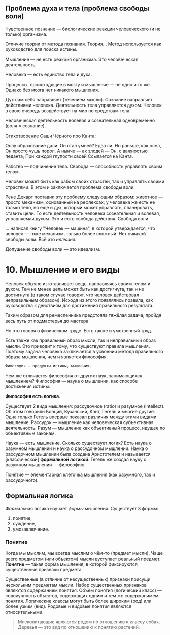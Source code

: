 ## Проблема духа и тела (проблема свободы воли)

Чувственное познание — биологические реакции человеческого (и не только) организма.

Отличие теории от метода познания.
Теория...
Метод используется как руководство для поиска истины.

Мышление — не есть реакция организма.
Это человеческая деятельность.

Человека — есть единство тела и духа.

Процессы, происходящие в мозгу и мышление — не одно и то же.
Однако без мозга нет никакого мышления.

Дух сам себя направляет (течением мысли).
Сознание направляет действиями человека.
Деятельность тела управляется духом.
Человек в свою очередь воздействует на мир по средствам тела.

Человеческая деятельность волевая и сознательная одновременно (воля = сознание).

Стихотворение Саши Чёрного про Канта:

Ослу образование дали.
Он стал умней? Едва ли.
Но раньше, как осел,
Он просто чушь порол,
А нынче — ах злодей —
Он, с важностью педанта,
При каждой глупости своей
Ссылается на Канта.

Рабство — подчинение тела.
Свобода — способность управлять своим телом.

Человек может быть как рабом своих страстей, так и управлять своими страстями.
В этом и заключается проблема свободы воли.

Рене Декарт поставил эту проблему следующим образом: животное — просто механизм, основанный на рефлексах; у человека же есть не только тело, но ещё и дух, который может управлять, планировать, ставить цели.
То есть деятельность человека сознательная и волевая, управляемая духом.
Это и есть свобода действия.
Свобода воли.

... написал книгу "Человек — машина", в которой утверждается, что человек — тоже механизм, только более сложный.
Нет никакой свободы воли.
Всё это *иллюзия*.

Допущение свободы воли — это идеализм.

# 10. Мышление и его виды

Человек обычно изготавливает вещь, направляясь своим телом и духом.
Тем не менее цель может быть как достигнута, так и не достигнута (в таком случае говорят, что человек действовал неправильным образом).
Исходя из этого появлялись правила, как руководства к действиям для достижения правильного результата.

Таким образом для ремесленника предстояла тяжёлая задача, пройдя весь путь от подмастерья до мастера.

Но это говоря о физическом труде.
Есть также и умственный труд.

Есть также как правильный образ мысли, так и неправильный образ мысли.
Это приводит к тому, что существуют правила мышления.
Поэтому задача человека заключается в усвоении метода правильного образа мышления, чем и является философия.

`Философия — продукты истины, мышления.`

Чем же отличается философия от других наук, занимающихся мышлением?
Философия — наука о мышлении, как способе достижения истины.

**Философия есть логика.**

Существует 2 вида мышления: рассудочное (ratio) и разумное (intellect).
Об этом говорили Боэций, Кузанский, Кант, Гегель и многие другие.
Одна только Гегель впервые показал различия между этими видами мышление.
Рассудок — мышление как человеческая субъективная деятельность.
Разум — мышление как объективный процесс, идущее по объективным законам.

Наука — есть мышление.
Сколько существует логик?
Есть наука о разумном мышлении и наука о рассудочном мышлении.
Наука о рассудочном мышлении была создана Аристотелем и называется [классической] **формальной логикой**.
Гегель же создал науку о разумном мышлении — философию.

Понятие — элементарная клеточка мышления (как разумного, так и рассудочного).

## Формальная логика

*Форм*альная логика изучает *формы* мышления.
Существует 3 формы:
1. понятие,
2. суждение,
3. умозаключение.

### Понятие

Когда мы мыслим, мы всегда мыслим о чём-то (предмет мысли).
Чаще всего предметом (или объектом) мысли вуступает реальный предмет.
**Понятие** — такая форма мышления, в которой фиксируются существенные признаки предмета.

Существенные (в отличие от несущественных) признаки присущи нескольким предметам мысли.
Набор существенных признаков являются содержанием понятия.
Объём понятия (логический класс) — совокупность объектов, содержащих одним и тем же содержанимем понятия.
Логические классы могут быть более широким (род) или более узким (вид).
Родовые и видовые понятия являются относительными.

> Млекопитающие являются родом по отношению к классу собак.
Деревья — это вид по отношению к понятию растений.
